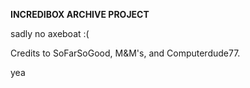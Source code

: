 **INCREDIBOX ARCHIVE PROJECT**

sadly no axeboat :(

Credits to SoFarSoGood, M&M's, and Computerdude77.

yea
